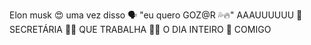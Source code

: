 Elon musk 😍 uma vez disso 🗣️ "eu quero GOZ@R 💦🔥" AAAUUUUUU 🐺 SECRETÁRIA 👩‍💻 QUE TRABALHA 👩‍🏫 O DIA INTEIRO 🌅 COMIGO